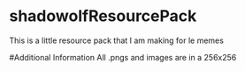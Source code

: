 # shadowolfResourcePack
This is a little resource pack that I am making for le memes

#Additional Information
All .pngs and images are in a 256x256
